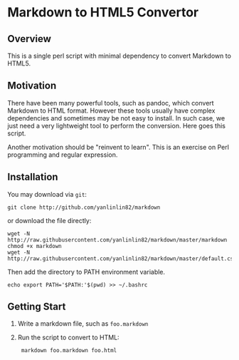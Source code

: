 # Markdown to HTML5 Convertor

## Overview

This is a single perl script with minimal dependency to convert Markdown to HTML5.

## Motivation

There have been many powerful tools, such as pandoc, which convert Markdown to HTML format. However these tools usually have complex dependencies and sometimes may be not easy to install. In such case, we just need a very lightweight tool to perform the conversion. Here goes this script.

Another motivation should be "reinvent to learn". This is an exercise on Perl programming and regular expression.

## Installation

You may download via `git`:

    git clone http://github.com/yanlinlin82/markdown

or download the file directly:

    wget -N http://raw.githubusercontent.com/yanlinlin82/markdown/master/markdown
    chmod +x markdown
    wget -N http://raw.githubusercontent.com/yanlinlin82/markdown/master/default.css

Then add the directory to PATH environment variable.

    echo export PATH='$PATH:'$(pwd) >> ~/.bashrc

## Getting Start

1. Write a markdown file, such as `foo.markdown`

2. Run the script to convert to HTML:

        markdown foo.markdown foo.html
